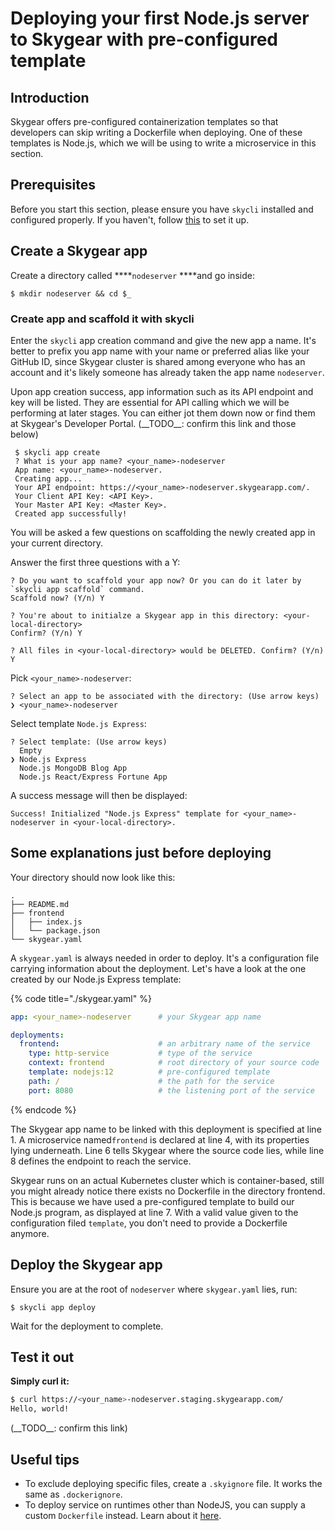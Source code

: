 # Deploying your first Node.js server to Skygear with pre-configured template

## Introduction

Skygear offers pre-configured containerization templates so that developers can skip writing a Dockerfile when deploying. One of these templates is Node.js, which we will be using to write a microservice in this section.

## Prerequisites

Before you start this section, please ensure you have `skycli` installed and configured properly. If you haven't, follow [this](../set-up/set-up-steps.md) to set it up.

## Create a Skygear app

Create a directory called ****`nodeserver` ****and go inside:

```text
$ mkdir nodeserver && cd $_
```

### Create app and scaffold it with skycli

Enter the `skycli` app creation command and give the new app a name. It's better to prefix you app name with your name or preferred alias like your GitHub ID, since Skygear cluster is shared among everyone who has an account and it's likely someone has already taken the app name `nodeserver`.

Upon app creation success, app information such as its API endpoint and key will be listed. They are essential for API calling which we will be performing at later stages. You can either jot them down now or find them at Skygear's Developer Portal. \(\_\_TODO\_\_: confirm this link and those below\)

```text
 $ skycli app create
 ? What is your app name? <your_name>-nodeserver
 App name: <your_name>-nodeserver.
 Creating app...
 Your API endpoint: https://<your_name>-nodeserver.skygearapp.com/.
 Your Client API Key: <API Key>.
 Your Master API Key: <Master Key>.
 Created app successfully!
```

You will be asked a few questions on scaffolding the newly created app in your current directory.

Answer the first three questions with a Y:

```text
? Do you want to scaffold your app now? Or you can do it later by `skycli app scaffold` command.
Scaffold now? (Y/n) Y
```

```text
? You're about to initialze a Skygear app in this directory: <your-local-directory>
Confirm? (Y/n) Y
```

```text
? All files in <your-local-directory> would be DELETED. Confirm? (Y/n) Y
```

Pick `<your_name>-nodeserver`:

```text
? Select an app to be associated with the directory: (Use arrow keys)
❯ <your_name>-nodeserver
```

Select template `Node.js Express`:

```text
? Select template: (Use arrow keys)
  Empty
❯ Node.js Express
  Node.js MongoDB Blog App
  Node.js React/Express Fortune App
```

A success message will then be displayed:

```text
Success! Initialized "Node.js Express" template for <your_name>-nodeserver in <your-local-directory>.
```

## Some explanations just before deploying

Your directory should now look like this:

```text
.
├── README.md
├── frontend
│   ├── index.js
│   └── package.json
└── skygear.yaml  
```

A `skygear.yaml` is always needed in order to deploy. It's a configuration file carrying information about the deployment. Let's have a look at the one created by our Node.js Express template:

{% code title="./skygear.yaml" %}
```yaml
app: <your_name>-nodeserver      # your Skygear app name

deployments:
  frontend:                      # an arbitrary name of the service
    type: http-service           # type of the service
    context: frontend            # root directory of your source code
    template: nodejs:12          # pre-configured template
    path: /                      # the path for the service
    port: 8080                   # the listening port of the service
```
{% endcode %}

The Skygear app name to be linked with this deployment is specified at line 1. A microservice named`frontend` is declared at line 4, with its properties lying underneath. Line 6 tells Skygear where the source code lies, while line 8 defines the endpoint to reach the service.

Skygear runs on an actual Kubernetes cluster which is container-based, still you might already notice there exists no Dockerfile in the directory frontend. This is because we have used a pre-configured template to build our Node.js program, as displayed at line 7. With a valid value given to the configuration filed `template`, you don't need to provide a Dockerfile anymore.

## Deploy the Skygear app

Ensure you are at the root of `nodeserver` where `skygear.yaml` lies, run:

```
$ skycli app deploy
```

Wait for the deployment to complete.

## **Test it out**

**Simply curl it:**

```bash
$ curl https://<your_name>-nodeserver.staging.skygearapp.com/
Hello, world!
```

\(\_\_TODO\_\_: confirm this link\)

## Useful tips

* To exclude deploying specific files, create a `.skyignore` file. It works the same as `.dockerignore`.
* To deploy service on runtimes other than NodeJS, you can supply a custom `Dockerfile` instead. Learn about it [here](https://app.gitbook.com/@ten-tang/s/skygear/~/drafts/-LuBuVmjRZJ6-T_Q_ur0/microserivces/deploying-your-first-dockerfile-to-skygear).

